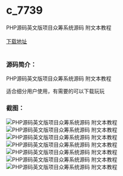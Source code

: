 # c_7739
PHP源码英文版项目众筹系统源码 附文本教程
<br/></br>
[下载地址](https://www.uuid2.com/7739.html "下载地址")
<br/></br>
<h3>源码简介：</h3>
<p>PHP源码英文版项目众筹系统源码 附文本教程<p>
<p>适合细分用户使用，有需要的可以下载玩玩<p>
<h3>截图：</h3>
<img src="https://www.uuid2.com/wp-content/uploads/img/pro/20220318/16475729309483.jpg" alt="PHP源码英文版项目众筹系统源码 附文本教程"><img src="https://www.uuid2.com/wp-content/uploads/img/pro/20220318/16475729301720.png" alt="PHP源码英文版项目众筹系统源码 附文本教程"><img src="https://www.uuid2.com/wp-content/uploads/img/pro/20220318/16475729308167.png" alt="PHP源码英文版项目众筹系统源码 附文本教程"><img src="https://www.uuid2.com/wp-content/uploads/img/pro/20220318/16475729318538.jpg" alt="PHP源码英文版项目众筹系统源码 附文本教程"><img src="https://www.uuid2.com/wp-content/uploads/img/pro/20220318/16475729322725.png" alt="PHP源码英文版项目众筹系统源码 附文本教程"><img src="https://www.uuid2.com/wp-content/uploads/img/pro/20220318/16475729337008.png" alt="PHP源码英文版项目众筹系统源码 附文本教程"><img src="https://www.uuid2.com/wp-content/uploads/img/pro/20220318/16475729341754.png" alt="PHP源码英文版项目众筹系统源码 附文本教程">
